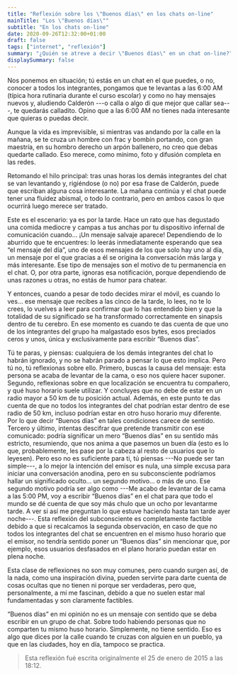 ```yaml
---
title: "Reflexión sobre los \"Buenos días\" en los chats on-line"
mainTitle: "Los \"Buenos días\""
subtitle: "En los chats on-line"
date: 2020-09-26T12:32:00+01:00
draft: false
tags: ["internet", "reflexión"]
summary: "¿Quién se atreve a decir \"Buenos días\" en un chat on-line?"
displaySummary: false
---
```


Nos ponemos en situación; tú estás en un chat en el que puedes, o no, conocer a todos los integrantes, pongamos que te levantas a las 6:00 AM (típica hora rutinaria durante el curso escolar) y como no hay mensajes nuevos y, aludiendo Calderón ---o calla o algo di que mejor que callar sea---, te quedarás calladito. Opino que a las 6:00 AM no tienes nada interesante que quieras o puedas decir.

Aunque la vida es imprevisible, si mientras vas andando por la calle en la mañana, se te cruza un hombre con frac y bombín portando,  con gran maestría, en su hombro derecho un arpón ballenero, no creo que debas quedarte callado. Eso merece, como mínimo, foto y difusión completa en las redes.

Retomando el hilo principal: tras unas horas los demás integrantes del chat se van levantando y, rigiéndose (o no) por esa frase de Calderón, puede que escriban alguna cosa interesante. La mañana continúa y el chat puede tener una fluidez abismal, o todo lo contrario, pero en ambos casos lo que ocurrirá luego merece ser tratado.

Este es el escenario: ya es por la tarde. Hace un rato que has degustado una comida mediocre y campas a tus anchas por tu dispositivo infernal de comunicación cuando… ¡Un mensaje salvaje aparece! Dependiendo de lo aburrido que te encuentres: lo leerás inmediatamente esperando que sea “el mensaje del día”, uno de esos mensajes de los que solo hay uno al día, un mensaje por el que gracias a él se origina la conversación más larga y más interesante. Ese tipo de mensajes son el motivo de tu permanencia en el chat. O, por otra parte, ignoras esa notificación, porque dependiendo de unas razones u otras, no estás de humor para chatear.

Y entonces, cuando a pesar de todo decides mirar el móvil, es cuando lo ves… ese mensaje que recibes a las cinco de la tarde, lo lees, no te lo crees, lo vuelves a leer para confirmar que lo has entendido bien y que la totalidad de su significado se ha transformado correctamente en sinapsis dentro de tu cerebro. En ese momento es cuando te das cuenta de que uno de los integrantes del grupo ha malgastado esos bytes, esos preciados ceros y unos, única y exclusivamente para escribir “Buenos días”.

Tú te paras, y piensas: cualquiera de los demás integrantes del chat lo habrán ignorado, y no se habrán parado a pensar lo que esto implica. Pero tú no, tú reflexionas sobre ello. Primero, buscas la causa del mensaje: esta persona se acaba de levantar de la cama, o eso nos quiere hacer suponer. Segundo, reflexionas sobre en que localización se encuentra tu compañero, y qué huso horario suele utilizar. Y concluyes que no debe de estar en un radio mayor a 50 km de tu posición actual. Además, en este punto te das cuenta de que no todos los integrantes del chat podrían estar dentro de ese radio de 50 km, incluso podrían estar en otro huso horario muy diferente. Por lo que decir “Buenos días” en tales condiciones carece de sentido. Tercero y último, intentas descifrar que pretende transmitir con ese comunicado: podría significar un mero “Buenos días” en su sentido más estricto, resumiendo, que nos anima a que pasemos un buen día (esto es lo que, probablemente, les pase por la cabeza al resto de usuarios que lo leyesen). Pero eso no es suficiente para ti, tú piensas ---No puede ser tan simple---, a lo mejor la intención del emisor es nula, una simple excusa para iniciar una conversación anodina, pero en su subconsciente podríamos hallar un significado oculto… un segundo motivo… o más de uno. Ese segundo motivo podría ser algo como ---Me acabo de levantar de la cama a las 5:00 PM, voy a escribir “Buenos días” en el chat para que todo el mundo se dé cuenta de que soy más chulo que un ocho por levantarme tarde. A ver si así me preguntan lo que estuve haciendo hasta tan tarde ayer noche---. Esta reflexión del subconsciente es completamente factible debido a que si recalcamos la segunda observación, en caso de que no todos los integrantes del chat se encuentren en el mismo huso horario que el emisor, no tendría sentido poner un “Buenos días” sin mencionar que, por ejemplo, esos usuarios desfasados en el plano horario puedan estar en plena noche.

Esta clase de reflexiones no son muy comunes, pero cuando surgen así, de la nada, como una inspiración divina, pueden servirte para darte cuenta de cosas ocultas que no tienen ni porque ser verdaderas, pero que, personalmente, a mí me fascinan, debido a que no suelen estar mal fundamentadas y son claramente factibles.

“Buenos días” en mi opinión no es un mensaje con sentido que se deba escribir en un grupo de chat. Sobre todo habiendo personas que no comparten tu mismo huso horario. Simplemente, no tiene sentido. Eso es algo que dices por la calle cuando te cruzas con alguien en un pueblo, ya que en las ciudades, hoy en día, tampoco se practica.

> Esta reflexión fué escrita originalmente el 25 de enero de 2015 a las 18:12.
